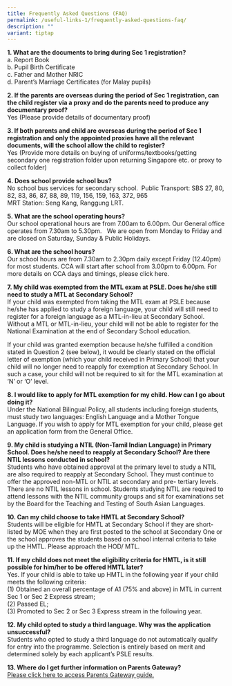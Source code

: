 ```yaml
---
title: Frequently Asked Questions (FAQ)
permalink: /useful-links-1/frequently-asked-questions-faq/
description: ""
variant: tiptap
---
```

<p><strong>1. What are the documents to bring during Sec 1 registration?</strong>&nbsp;<br>a. Report Book<br>b. Pupil Birth Certificate <br>c. Father and Mother NRIC<br>d. Parent’s Marriage Certificates (for Malay pupils) &nbsp;</p><p><strong>2. If the parents are overseas during the period of Sec 1 registration, can the child register via a proxy and do the parents need to produce any documentary proof?</strong>&nbsp; &nbsp;<br>Yes (Please provide details of documentary proof) &nbsp;</p><p><strong>3. If both parents and child are overseas during the period of Sec 1 registration and only the appointed proxies have all the relevant documents, will the school allow the child to register?</strong>&nbsp; &nbsp;<br>Yes (Provide more details on buying of uniforms/textbooks/getting secondary one registration folder upon returning Singapore etc. or proxy to collect folder)</p><p><strong>4.&nbsp;Does school provide school bus?</strong> <br>No school bus services for secondary school.&nbsp; Public Transport: SBS 27, 80, 82, 83, 86, 87, 88, 89, 119, 156, 159, 163, 372, 965 <br>MRT Station: Seng Kang, Ranggung LRT.</p><p><strong>5.&nbsp;What are the school operating hours?</strong> <br>Our school operational hours are from 7.00am to 6.00pm. Our General office operates from 7.30am to 5.30pm.&nbsp; &nbsp;We are open from Monday to Friday and are closed on Saturday, Sunday &amp; Public Holidays.</p><p><strong>6. What are the school hours?</strong> <br>Our school hours are from 7.30am to 2.30pm daily except Friday (12.40pm) for most students. CCA will start after school from 3.00pm to 6.00pm. For more details on CCA days and timings, please click here.</p><p><strong>7. My child was exempted from the MTL exam at PSLE. Does he/she still need to study a MTL at</strong>&nbsp;<strong>Secondary School?</strong>&nbsp;<br>If your child was exempted from taking the MTL exam at PSLE because he/she has applied to study a foreign language, your child will still need to register for a foreign language as a MTL-in-lieu at Secondary School. Without a MTL or MTL-in-lieu, your child will not be able to register for the National Examination at the end of Secondary School education.</p><p>If your child was granted exemption because he/she fulfilled a condition stated in Question 2 (see below), it would be clearly stated on the official letter of exemption (which your child received in Primary School) that your child will no longer need to reapply for exemption at Secondary School. In such a case, your child will not be required to sit for the MTL examination at ‘N’ or ‘O’ level.</p><p><strong>8. I would like to apply for MTL exemption for my child. How can I go about doing it?</strong><br>Under the National Bilingual Policy, all students including foreign students, must study two languages: English Language and a Mother Tongue Language. If you wish to apply for MTL exemption for your child, please get an application form from the General Office.</p><p><strong>9. My child is studying a NTIL (Non-Tamil Indian Language) in Primary School. Does he/she need to</strong>&nbsp;<strong>reapply at Secondary School? Are there NTIL lessons conducted in school?</strong><br>Students who have obtained approval at the primary level to study a NTIL are also required to reapply at Secondary School. They must continue to offer the approved non-MTL or NTIL at secondary and pre- tertiary levels. There are no NTIL lessons in school. Students studying NTIL are required to attend lessons with the NTIL community groups and sit for examinations set by the Board for the Teaching and Testing of South Asian Languages.</p><p><strong>10. Can my child choose to take HMTL at Secondary School?</strong><br>Students will be eligible for HMTL at Secondary School if they are short-listed by MOE when they are first posted to the school at Secondary One or the school approves the students based on school internal criteria to take up the HMTL. Please approach the HOD/ MTL.</p><p><strong>11. If my child does not meet the eligibility criteria for HMTL, is it still possible for him/her to be</strong>&nbsp;<strong>offered HMTL later?</strong><br>Yes. If your child is able to take up HMTL in the following year if your child meets the following criteria:<br>(1) Obtained an overall percentage of A1 (75% and above) in MTL in current Sec 1 or Sec 2 Express stream;<br>(2) Passed EL;<br>(3) Promoted to Sec 2 or Sec 3 Express stream in the following year.&nbsp;</p><p><strong>12. My child opted to study a third language. Why was the application unsuccessful?</strong><br>Students who opted to study a third language do not automatically qualify for entry into the programme. Selection is entirely based on merit and determined solely by each applicant’s PSLE results.</p><p><strong>13. Where do I get further information on Parents Gateway?</strong><br><a href="https://moe-sengkangsec-staging.netlify.app/useful-links-1/parenting-resources/parents-gateway" rel="noopener noreferrer nofollow" target="_blank">Please click here to access Parents Gateway guide.</a></p>